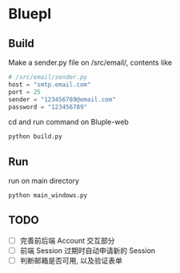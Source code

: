 # Bluepl

## Build

Make a sender.py file on /src/email/, contents like

```python
# /src/email/sender.py
host = "smtp.email.com"
port = 25
sender = "123456789@email.com"
password = "123456789"
```

cd and run command on Bluple-web

```bash
python build.py
```

## Run

run on main directory

```bash
python main_windows.py
```

## TODO

- [ ] 完善前后端 Account 交互部分
- [ ] 前端 Session 过期时自动申请新的 Session
- [ ] 判断邮箱是否可用, 以及验证表单
